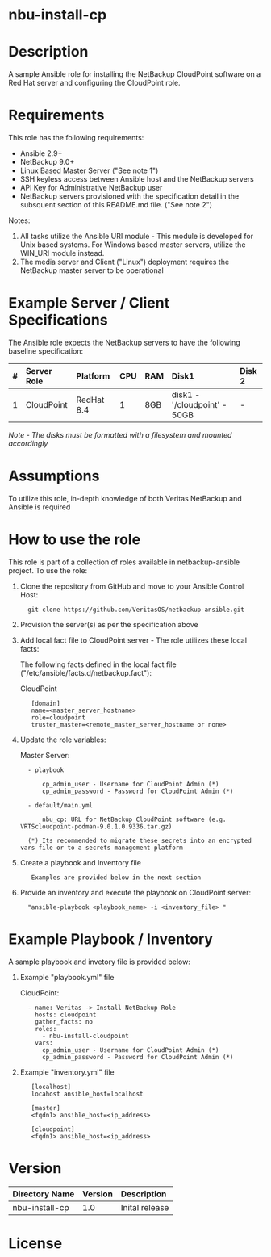 nbu-install-cp
==============

# Description

A sample Ansible role for installing the NetBackup CloudPoint software on a Red Hat server and configuring the CloudPoint role.

# Requirements

This role has the following requirements:

  - Ansible 2.9+
  - NetBackup 9.0+
  - Linux Based Master Server ("See note 1")
  - SSH keyless access between Ansible host and the NetBackup servers
  - API Key for Administrative NetBackup user
  - NetBackup servers provisioned with the specification detail in the subsquent section of this README.md file. ("See note 2")

Notes:

  1. All tasks utilize the Ansible URI module - This module is developed for Unix based systems. For Windows based master servers, utilize the WIN_URI module instead. 
  2. The media server and Client ("Linux") deployment requires the NetBackup master server to be operational

# Example Server / Client Specifications

The Ansible role expects the NetBackup servers to have the following baseline specification: 

| # | Server Role | Platform | CPU | RAM | Disk1 | Disk 2 |
| :--- | :--- |:--- |:--- |:--- |:--- |:--- |
| 1 | CloudPoint | RedHat 8.4 | 1 | 8GB | disk1 - '/cloudpoint' - 50GB | - |

*Note - The disks must be formatted with a filesystem and mounted accordingly*

# Assumptions

To utilize this role, in-depth knowledge of both Veritas NetBackup and Ansible is required

# How to use the role

This role is part of a collection of roles available in netbackup-ansible project. To use the role:

  1. Clone the repository from GitHub and move to your Ansible Control Host:

           git clone https://github.com/VeritasOS/netbackup-ansible.git

  2. Provision the server(s) as per the specification above

  3. Add local fact file to CloudPoint server  - The role utilizes these local facts:

  	 The following facts defined in the local fact file ("/etc/ansible/facts.d/netbackup.fact"):

		CloudPoint

			[domain]
			name=<master_server_hostname>
			role=cloudpoint
			truster_master=<remote_master_server_hostname or none>

  4. Update the role variables: 

     Master Server:

           - playbook
               
               cp_admin_user - Username for CloudPoint Admin (*)
               cp_admin_password - Password for CloudPoint Admin (*)

           - default/main.yml

               nbu_cp: URL for NetBackup CloudPoint software (e.g. VRTScloudpoint-podman-9.0.1.0.9336.tar.gz) 

           (*) Its recommended to migrate these secrets into an encrypted vars file or to a secrets management platform

  5. Create a playbook and Inventory file

            Examples are provided below in the next section

  6. Provide an inventory and execute the playbook on CloudPoint server:

           "ansible-playbook <playbook_name> -i <inventory_file> "

# Example Playbook / Inventory

A sample playbook and invetory file is provided below:

  1. Example "playbook.yml" file

     CloudPoint:

           - name: Veritas -> Install NetBackup Role
             hosts: cloudpoint
             gather_facts: no
             roles:
               - nbu-install-cloudpoint
             vars:    
               cp_admin_user - Username for CloudPoint Admin (*)
               cp_admin_password - Password for CloudPoint Admin (*)

  2. Example "inventory.yml" file

	        [localhost]
	        locahost ansible_host=localhost

	        [master]
	        <fqdn1> ansible_host=<ip_address>

	        [cloudpoint]
	        <fqdn1> ansible_host=<ip_address>

# Version

| Directory Name | Version | Description | 
| :--- | :--- |:--- |
| nbu-install-cp | 1.0 | Inital release |

# License

